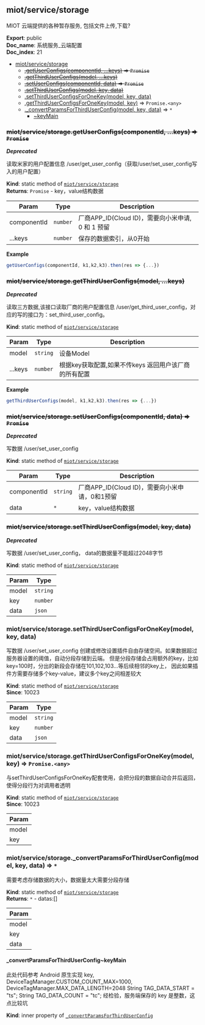 <a name="module_miot/service/storage"></a>

## miot/service/storage
MIOT 云端提供的各种暂存服务, 包括文件上传,下载?

**Export**: public  
**Doc_name**: 系统服务_云端配置  
**Doc_index**: 21  

* [miot/service/storage](#module_miot/service/storage)
    * ~~[.getUserConfigs(componentId, ...keys)](#module_miot/service/storage.getUserConfigs) ⇒ <code>Promise</code>~~
    * ~~[.getThirdUserConfigs(model, ...keys)](#module_miot/service/storage.getThirdUserConfigs)~~
    * ~~[.setUserConfigs(componentId, data)](#module_miot/service/storage.setUserConfigs) ⇒ <code>Promise</code>~~
    * ~~[.setThirdUserConfigs(model, key, data)](#module_miot/service/storage.setThirdUserConfigs)~~
    * [.setThirdUserConfigsForOneKey(model, key, data)](#module_miot/service/storage.setThirdUserConfigsForOneKey)
    * [.getThirdUserConfigsForOneKey(model, key)](#module_miot/service/storage.getThirdUserConfigsForOneKey) ⇒ <code>Promise.&lt;any&gt;</code>
    * [._convertParamsForThirdUserConfig(model, key, data)](#module_miot/service/storage._convertParamsForThirdUserConfig) ⇒ <code>\*</code>
        * [~keyMain](#module_miot/service/storage._convertParamsForThirdUserConfig..keyMain)

<a name="module_miot/service/storage.getUserConfigs"></a>

### ~~miot/service/storage.getUserConfigs(componentId, ...keys) ⇒ <code>Promise</code>~~
***Deprecated***

读取米家的用户配置信息 /user/get_user_config（获取/user/set_user_config写入的用户配置）

**Kind**: static method of [<code>miot/service/storage</code>](#module_miot/service/storage)  
**Returns**: <code>Promise</code> - key，value结构数据  

| Param | Type | Description |
| --- | --- | --- |
| componentId | <code>number</code> | 厂商APP_ID(Cloud ID)，需要向小米申请, 0 和 1 预留 |
| ...keys | <code>number</code> | 保存的数据索引，从0开始 |

**Example**  
```js
getUserConfigs(componentId, k1,k2,k3).then(res => {...})
```
<a name="module_miot/service/storage.getThirdUserConfigs"></a>

### ~~miot/service/storage.getThirdUserConfigs(model, ...keys)~~
***Deprecated***

读取三方数据,该接口读取厂商的用户配置信息 /user/get_third_user_config，对应的写的接口为：set_third_user_config。

**Kind**: static method of [<code>miot/service/storage</code>](#module_miot/service/storage)  

| Param | Type | Description |
| --- | --- | --- |
| model | <code>string</code> | 设备Model |
| ...keys | <code>number</code> | 根据key获取配置,如果不传keys 返回用户该厂商的所有配置 |

**Example**  
```js
getThirdUserConfigs(model, k1,k2,k3).then(res => {...})
```
<a name="module_miot/service/storage.setUserConfigs"></a>

### ~~miot/service/storage.setUserConfigs(componentId, data) ⇒ <code>Promise</code>~~
***Deprecated***

写数据 /user/set_user_config

**Kind**: static method of [<code>miot/service/storage</code>](#module_miot/service/storage)  

| Param | Type | Description |
| --- | --- | --- |
| componentId | <code>string</code> | 厂商APP_ID(Cloud ID)，需要向小米申请，0和1预留 |
| data | <code>\*</code> | key，value结构数据 |

<a name="module_miot/service/storage.setThirdUserConfigs"></a>

### ~~miot/service/storage.setThirdUserConfigs(model, key, data)~~
***Deprecated***

写数据 /user/set_user_config， data的数据量不能超过2048字节

**Kind**: static method of [<code>miot/service/storage</code>](#module_miot/service/storage)  

| Param | Type |
| --- | --- |
| model | <code>string</code> | 
| key | <code>number</code> | 
| data | <code>json</code> | 

<a name="module_miot/service/storage.setThirdUserConfigsForOneKey"></a>

### miot/service/storage.setThirdUserConfigsForOneKey(model, key, data)
写数据 /user/set_user_config
创建或修改设置插件自由存储空间。如果数据超过服务器设置的阈值，自动分段存储到云端。
但是分段存储会占用额外的key，比如key=100时，分出的新段会存储在101,102,103...等后续相邻的key上，
因此如果插件方需要存储多个key-value，建议多个key之间相差较大

**Kind**: static method of [<code>miot/service/storage</code>](#module_miot/service/storage)  
**Since**: 10023  

| Param | Type |
| --- | --- |
| model | <code>string</code> | 
| key | <code>number</code> | 
| data | <code>json</code> | 

<a name="module_miot/service/storage.getThirdUserConfigsForOneKey"></a>

### miot/service/storage.getThirdUserConfigsForOneKey(model, key) ⇒ <code>Promise.&lt;any&gt;</code>
与setThirdUserConfigsForOneKey配套使用，会把分段的数据自动合并后返回，使得分段行为对调用者透明

**Kind**: static method of [<code>miot/service/storage</code>](#module_miot/service/storage)  
**Since**: 10023  

| Param |
| --- |
| model | 
| key | 

<a name="module_miot/service/storage._convertParamsForThirdUserConfig"></a>

### miot/service/storage.\_convertParamsForThirdUserConfig(model, key, data) ⇒ <code>\*</code>
需要考虑存储数据的大小，数据量太大需要分段存储

**Kind**: static method of [<code>miot/service/storage</code>](#module_miot/service/storage)  
**Returns**: <code>\*</code> - datas:[]  

| Param |
| --- |
| model | 
| key | 
| data | 

<a name="module_miot/service/storage._convertParamsForThirdUserConfig..keyMain"></a>

#### _convertParamsForThirdUserConfig~keyMain
此处代码参考 Android  原生实现
key, DeviceTagManager.CUSTOM_COUNT_MAX=1000, DeviceTagManager.MAX_DATA_LENGTH=2048
String TAG_DATA_START = "ts";  String TAG_DATA_COUNT = "tc";
经检验，服务端保存的 key 是整数，这点比较坑

**Kind**: inner property of [<code>\_convertParamsForThirdUserConfig</code>](#module_miot/service/storage._convertParamsForThirdUserConfig)  
